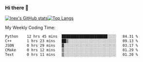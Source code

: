 ### Hi there 👋
[![lnex's GitHub stats](https://github-readme-stats.vercel.app/api?username=lnexenl&count_private=true&show_icons=true)](https://github.com/anuraghazra/github-readme-stats)[![Top Langs](https://github-readme-stats.vercel.app/api/top-langs/?username=lnexenl&layout=compact&langs_count=8&exclude_repo=32-bit-MIPS-CPU)](https://github.com/anuraghazra/github-readme-stats)

My Weekly Coding Time:
<!--START_SECTION:waka-->

```txt
Python    12 hrs 45 mins  █████████████████████░░░░   84.31 %
C++       1 hrs 23 mins   ██▒░░░░░░░░░░░░░░░░░░░░░░   09.13 %
JSON      0 hrs 29 mins   ▓░░░░░░░░░░░░░░░░░░░░░░░░   03.17 %
CMake     0 hrs 12 mins   ▒░░░░░░░░░░░░░░░░░░░░░░░░   01.29 %
Text      0 hrs 11 mins   ▒░░░░░░░░░░░░░░░░░░░░░░░░   01.20 %
```

<!--END_SECTION:waka-->
